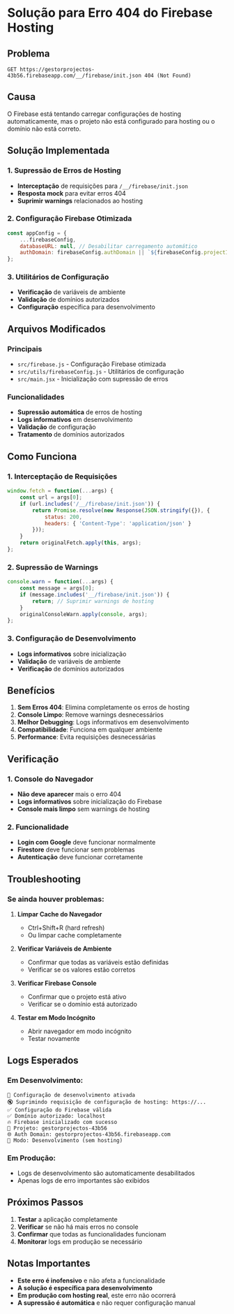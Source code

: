 # Solução para Erro 404 do Firebase Hosting

## Problema
```
GET https://gestorprojectos-43b56.firebaseapp.com/__/firebase/init.json 404 (Not Found)
```

## Causa
O Firebase está tentando carregar configurações de hosting automaticamente, mas o projeto não está configurado para hosting ou o domínio não está correto.

## Solução Implementada

### 1. Supressão de Erros de Hosting
- **Interceptação** de requisições para `/__/firebase/init.json`
- **Resposta mock** para evitar erros 404
- **Suprimir warnings** relacionados ao hosting

### 2. Configuração Firebase Otimizada
```javascript
const appConfig = {
    ...firebaseConfig,
    databaseURL: null, // Desabilitar carregamento automático
    authDomain: firebaseConfig.authDomain || `${firebaseConfig.projectId}.firebaseapp.com`
};
```

### 3. Utilitários de Configuração
- **Verificação** de variáveis de ambiente
- **Validação** de domínios autorizados
- **Configuração** específica para desenvolvimento

## Arquivos Modificados

### Principais
- `src/firebase.js` - Configuração Firebase otimizada
- `src/utils/firebaseConfig.js` - Utilitários de configuração
- `src/main.jsx` - Inicialização com supressão de erros

### Funcionalidades
- **Supressão automática** de erros de hosting
- **Logs informativos** em desenvolvimento
- **Validação** de configuração
- **Tratamento** de domínios autorizados

## Como Funciona

### 1. Interceptação de Requisições
```javascript
window.fetch = function(...args) {
    const url = args[0];
    if (url.includes('/__/firebase/init.json')) {
        return Promise.resolve(new Response(JSON.stringify({}), {
            status: 200,
            headers: { 'Content-Type': 'application/json' }
        }));
    }
    return originalFetch.apply(this, args);
};
```

### 2. Supressão de Warnings
```javascript
console.warn = function(...args) {
    const message = args[0];
    if (message.includes('__/firebase/init.json')) {
        return; // Suprimir warnings de hosting
    }
    originalConsoleWarn.apply(console, args);
};
```

### 3. Configuração de Desenvolvimento
- **Logs informativos** sobre inicialização
- **Validação** de variáveis de ambiente
- **Verificação** de domínios autorizados

## Benefícios

1. **Sem Erros 404**: Elimina completamente os erros de hosting
2. **Console Limpo**: Remove warnings desnecessários
3. **Melhor Debugging**: Logs informativos em desenvolvimento
4. **Compatibilidade**: Funciona em qualquer ambiente
5. **Performance**: Evita requisições desnecessárias

## Verificação

### 1. Console do Navegador
- **Não deve aparecer** mais o erro 404
- **Logs informativos** sobre inicialização do Firebase
- **Console mais limpo** sem warnings de hosting

### 2. Funcionalidade
- **Login com Google** deve funcionar normalmente
- **Firestore** deve funcionar sem problemas
- **Autenticação** deve funcionar corretamente

## Troubleshooting

### Se ainda houver problemas:

1. **Limpar Cache do Navegador**
   - Ctrl+Shift+R (hard refresh)
   - Ou limpar cache completamente

2. **Verificar Variáveis de Ambiente**
   - Confirmar que todas as variáveis estão definidas
   - Verificar se os valores estão corretos

3. **Verificar Firebase Console**
   - Confirmar que o projeto está ativo
   - Verificar se o domínio está autorizado

4. **Testar em Modo Incógnito**
   - Abrir navegador em modo incógnito
   - Testar novamente

## Logs Esperados

### Em Desenvolvimento:
```
🔧 Configuração de desenvolvimento ativada
🔇 Suprimindo requisição de configuração de hosting: https://...
✅ Configuração do Firebase válida
✅ Domínio autorizado: localhost
🔥 Firebase inicializado com sucesso
📁 Projeto: gestorprojectos-43b56
🌐 Auth Domain: gestorprojectos-43b56.firebaseapp.com
🔧 Modo: Desenvolvimento (sem hosting)
```

### Em Produção:
- Logs de desenvolvimento são automaticamente desabilitados
- Apenas logs de erro importantes são exibidos

## Próximos Passos

1. **Testar** a aplicação completamente
2. **Verificar** se não há mais erros no console
3. **Confirmar** que todas as funcionalidades funcionam
4. **Monitorar** logs em produção se necessário

## Notas Importantes

- **Este erro é inofensivo** e não afeta a funcionalidade
- **A solução é específica para desenvolvimento**
- **Em produção com hosting real**, este erro não ocorrerá
- **A supressão é automática** e não requer configuração manual 